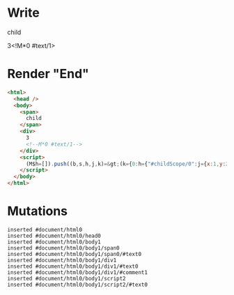 # Write
  <span>child</span><div>3<!M*0 #text/1></div><script>(M$h=[]).push((b,s,h,j,k)=>(k={0:h={"#childScope/0":j={x:1,y:2}},1:j},j["/"]=b("packages/translator-tags/src/__tests__/fixtures/custom-tag-var-multiple/template.marko_0_data",h),k),[])</script>


# Render "End"
```html
<html>
  <head />
  <body>
    <span>
      child
    </span>
    <div>
      3
      <!--M*0 #text/1-->
    </div>
    <script>
      (M$h=[]).push((b,s,h,j,k)=&gt;(k={0:h={"#childScope/0":j={x:1,y:2}},1:j},j["/"]=b("packages/translator-tags/src/__tests__/fixtures/custom-tag-var-multiple/template.marko_0_data",h),k),[])
    </script>
  </body>
</html>
```

# Mutations
```
inserted #document/html0
inserted #document/html0/head0
inserted #document/html0/body1
inserted #document/html0/body1/span0
inserted #document/html0/body1/span0/#text0
inserted #document/html0/body1/div1
inserted #document/html0/body1/div1/#text0
inserted #document/html0/body1/div1/#comment1
inserted #document/html0/body1/script2
inserted #document/html0/body1/script2/#text0
```